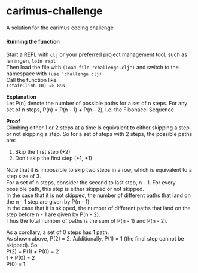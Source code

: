 # carimus-challenge
A solution for the carimus coding challenge

#### Running the function
Start a REPL with `clj` or your preferred project management tool, such as leiningen, `lein repl`  
Then load the file with `(load-file "challenge.clj")` and switch to the namespace with `(use 'challenge.clj)`  
Call the function like  
`(stairClimb 10) => 89N`

**Explanation**  
Let P(n) denote the number of possible paths for a set of n steps. For any set of n steps, P(n) = P(n - 1) + P(n - 2), i.e. the Fibonacci Sequence

**Proof**  
Climbing either 1 or 2 steps at a time is equivalent to either skipping a step or not skipping a step. So for a set of steps with 2 steps, the possible paths are:  
1. Skip the first step (+2)
2. Don't skip the first step (+1, +1)  

Note that it is impossible to skip two steps in a row, which is equivalent to a step size of 3.  
For a set of n steps, consider the second to last step, n - 1. For every possible path, this step is either skipped or not skipped.  
In the case that it is not skipped, the number of different paths that land on the n - 1 step are given by P(n - 1).  
In the case that it is skipped, the number of different paths that land on the step before n - 1 are given by P(n - 2).  
Thus the total number of paths is the sum of P(n - 1) and P(n - 2).

As a corollary, a set of 0 steps has 1 path.  
As shown above, P(2) = 2. Additionally, P(1) = 1 (the final step cannot be skipped). So:  
P(2) = P(1) + P(0) = 2  
1 + P(0) = 2  
P(0) = 1
